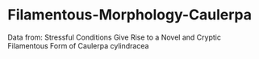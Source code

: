 # Filamentous-Morphology-Caulerpa
Data from: Stressful Conditions Give Rise to a Novel and Cryptic Filamentous Form of Caulerpa cylindracea
